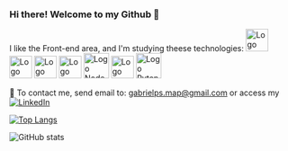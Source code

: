 ### Hi there! Welcome to my Github 👋

I like the Front-end area, and I'm studying theese technologies:
<img alt="Logo Markdown" src="https://cdn.iconscout.com/icon/free/png-256/markdown-2-458334.png" height="40"/> <img alt="Logo HTML" src="https://www.w3.org/html/logo/downloads/HTML5_Logo_128.png" height="40"/> <img alt="Logo CSS" src="https://cdn.iconscout.com/icon/free/png-256/css3-10-1175238.png" height="40"/> <img alt="Logo Javascript" src="https://cdn.iconscout.com/icon/free/png-256/javascript-2752148-2284965.png" height="40"/> <img alt="Logo Node" src="https://nodejs.org/static/images/logo-hexagon-card.png" height="45"/> <img alt="Logo React" src="https://upload.wikimedia.org/wikipedia/commons/thumb/a/a7/React-icon.svg/2300px-React-icon.svg.png" height="40"/>  <img alt="Logo Pyton" src="https://qwestore.com/png_images_min/10/The-Python-Logo-PNG-Projects-and-companies-that-618.png" height="45"/>

📧 To contact me, send email to: gabrielps.map@gmail.com or access my  <a href="https://www.linkedin.com/in/gabriel-pavanin-de-souza-976357113"><img alt="LinkedIn" src="https://img.shields.io/badge/LinkedIn-0077B5?style=for-the-badge&logo=linkedin&logoColor=white"/></a>

[![Top Langs](https://github-readme-stats.vercel.app/api/top-langs/?username=Pavanin92)](https://github.com/anuraghazra/github-readme-stats)

![GitHub stats](https://github-readme-stats.vercel.app/api?username=Pavanin92&show_icons=true&theme=omni)  
